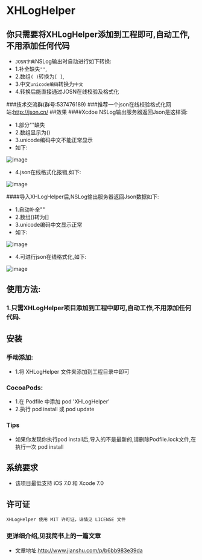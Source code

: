 # XHLogHelper
## 你只需要将XHLogHelper添加到工程即可,自动工作,不用添加任何代码
* `JOSN字典`NSLog输出时自动进行如下转换:<br>
* 1.补全缺失`""`,
* 2.数组`( )`转换为`[ ]`,
* 3.中文`unicode编码`转换为`中文`
* 4.转换后能直接通过JOSN在线校验及格式化

###技术交流群(群号:537476189)
###推荐一个json在线校验格式化网站:http://json.cn/
##效果
####Xcdoe NSLog输出服务器返回Json是这样滴:
*    1.部分""缺失
*    2.数组显示为() 
*    3.unicode编码中文不能正常显示
*	 如下:

![image](http://d3.freep.cn/3tb_160723145837gsc9569478.png)

*    4.json在线格式化报错,如下:<br>

![image](http://d2.freep.cn/3tb_160725151820jt70569478.png)

####导入XHLogHelper后,NSLog输出服务器返回Json数据如下:
*    1.自动补全"" 
*    2.数组()转为[] 
*    3.unicode编码中文显示正常
*    如下:

![image](http://d3.freep.cn/3tb_1607231458376bo0569478.png)

*    4.可进行json在线格式化,如下:<br>

![image](http://d3.freep.cn/3tb_160725151819bwdr569478.png)

## 使用方法:
### 1.只需XHLogHelper项目添加到工程中即可,自动工作,不用添加任何代码.

##  安装
### 手动添加:<br>
*   1.将 XHLogHelper 文件夹添加到工程目录中即可<br>

### CocoaPods:<br>
*   1.在 Podfile 中添加 pod 'XHLogHelper'<br>
*   2.执行 pod install 或 pod update<br>

### Tips
*	如果你发现你执行pod install后,导入的不是最新的,请删除Podfile.lock文件,在执行一次 pod install

##  系统要求
*   该项目最低支持 iOS 7.0 和 Xcode 7.0

##  许可证
    XHLogHelper 使用 MIT 许可证，详情见 LICENSE 文件
###  更详细介绍,见我简书上的一篇文章
*    文章地址:http://www.jianshu.com/p/b6bb983e39da
